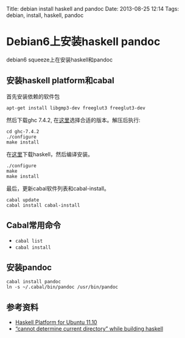 Title: debian install haskell and pandoc
Date: 2013-08-25 12:14
Tags: debian, install, haskell, pandoc

# Debian6上安装haskell pandoc

debian6 squeeze上在安装haskell和pandoc
## 安装haskell platform和cabal

首先安装依赖的软件包

	apt-get install libgmp3-dev freeglut3 freeglut3-dev

然后下载ghc 7.4.2, 在[这里](http://www.haskell.org/ghc/download_ghc_7_4_2)选择合适的版本。解压后执行:

	cd ghc-7.4.2
	./configure
	make install

在[这里](http://www.haskell.org/platform/linux.html)下载haskell，然后编译安装。

	./configure
	make 
	make install

最后，更新cabal软件列表和cabal-install。

	cabal update
	cabal install cabal-install

## Cabal常用命令

*  `cabal list`
*  `cabal install`
## 安装pandoc

	cabal install pandoc
	ln -s ~/.cabal/bin/pandoc /usr/bin/pandoc

## 参考资料

*  [Haskell Platform for Ubuntu 11.10](https///gist.github.com/1524859)
*  [“cannot determine current directory” while building haskell](http://askubuntu.com/questions/95081/cannot-determine-current-directory-while-building-haskell)


